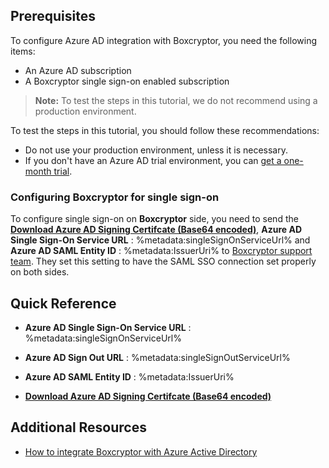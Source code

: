 ## Prerequisites

To configure Azure AD integration with Boxcryptor, you need the following items:

- An Azure AD subscription
- A Boxcryptor single sign-on enabled subscription

> **Note:**
> To test the steps in this tutorial, we do not recommend using a production environment.

To test the steps in this tutorial, you should follow these recommendations:

- Do not use your production environment, unless it is necessary.
- If you don't have an Azure AD trial environment, you can [get a one-month trial](https://azure.microsoft.com/pricing/free-trial/).

### Configuring Boxcryptor for single sign-on

To configure single sign-on on **Boxcryptor** side, you need to send the **[Download Azure AD Signing Certifcate (Base64 encoded)](%metadata:certificateDownloadBase64Url%)**, **Azure AD Single Sign-On Service URL** : %metadata:singleSignOnServiceUrl% and **Azure AD SAML Entity ID** : %metadata:IssuerUri% to [Boxcryptor support team](mailto:support@boxcryptor.com). They set this setting to have the SAML SSO connection set properly on both sides.

## Quick Reference

* **Azure AD Single Sign-On Service URL** : %metadata:singleSignOnServiceUrl%

* **Azure AD Sign Out URL** : %metadata:singleSignOutServiceUrl%

* **Azure AD SAML Entity ID** : %metadata:IssuerUri%

* **[Download Azure AD Signing Certifcate (Base64 encoded)](%metadata:certificateDownloadBase64Url%)**

## Additional Resources

* [How to integrate Boxcryptor with Azure Active Directory](https://docs.microsoft.com/azure/active-directory/active-directory-saas-boxcryptor-tutorial)
